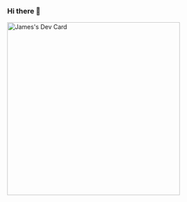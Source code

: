 ### Hi there 👋

<!--
**the-roaming-programmer/the-roaming-programmer** is a ✨ _special_ ✨ repository because its `README.md` (this file) appears on your GitHub profile.

Here are some ideas to get you started:

- 🔭 I’m currently working on ...
- 🌱 I’m currently learning ...
- 👯 I’m looking to collaborate on ...
- 🤔 I’m looking for help with ...
- 💬 Ask me about ...
- 📫 How to reach me: ...
- 😄 Pronouns: ...
- ⚡ Fun fact: ...
-->
<a href="https://app.daily.dev/RoamingProgrammer"><img src="https://api.daily.dev/devcards/601fabccf45b4990b58b7be0509976ed.png?r=jjg" width="400" alt="James's Dev Card"/></a>
